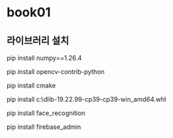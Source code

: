 # book01

## 라이브러리 설치

pip install numpy==1.26.4

pip install opencv-contrib-python

pip install cmake

pip install c:\dlib-19.22.99-cp39-cp39-win_amd64.whl

pip install face_recognition

pip install firebase_admin

